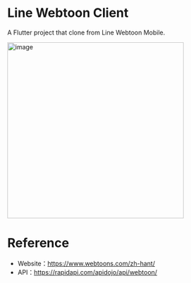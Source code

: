 # Line Webtoon Client

A Flutter project that clone from Line Webtoon Mobile.

<img width="400" alt="image" src="https://user-images.githubusercontent.com/17564450/168555489-fb93dc19-059c-48e7-a1f3-937f1c17b67d.png">


# Reference
- Website：https://www.webtoons.com/zh-hant/
- API：https://rapidapi.com/apidojo/api/webtoon/
